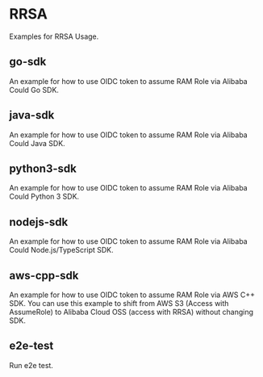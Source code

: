 # RRSA

Examples for RRSA Usage.


## go-sdk

An example for how to use OIDC token to assume RAM Role via Alibaba Could Go SDK.


## java-sdk

An example for how to use OIDC token to assume RAM Role via Alibaba Could Java SDK.


## python3-sdk

An example for how to use OIDC token to assume RAM Role via Alibaba Could Python 3 SDK.


## nodejs-sdk

An example for how to use OIDC token to assume RAM Role via Alibaba Could Node.js/TypeScript SDK.

## aws-cpp-sdk

An example for how to use OIDC token to assume RAM Role via AWS C++ SDK. You can use this example to shift from AWS S3 (Access with AssumeRole) to Alibaba Cloud OSS (access with RRSA) without changing SDK.


## e2e-test

Run e2e test.
